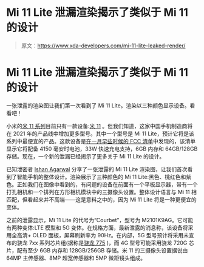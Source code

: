 # Mi 11 Lite 泄漏渲染揭示了类似于 Mi 11 的设计

> 原文：<https://www.xda-developers.com/mi-11-lite-leaked-render/>

# Mi 11 Lite 泄漏渲染揭示了类似于 Mi 11 的设计

一张泄露的渲染图让我们第一次看到了 Mi 11 Lite。渲染以三种颜色显示设备。看看吧！

小米的[米 11 系列](https://www.xda-developers.com/xiaomi-mi-11/)目前只有一款设备:[米 11](https://www.xda-developers.com/xiaomi-mi-11-review/) 。但我们知道，这家中国手机制造商将在 2021 年的产品线中增加更多型号。其中一个型号是 Mi 11 Lite，预计它将是该系列中最便宜的产品。这款设备是[在一月早些时候的 FCC 清单](https://www.xda-developers.com/xiaomi-prepares-add-mid-range-lite-model-mi-11-line/)中发现的，该清单显示它将配备 4150 毫安时电池，33W 快速充电支持，6GB 内存和 64GB/128GB 存储。现在，一个新的泄漏已经揭示了更多关于 Mi 11 Lite 的设计。

已知泄密者 [Ishan Agarwal](https://www.91mobiles.com/hub/mi-11-lite-design-colours-render-leak-exclusive/) 分享了一张泄露的 Mi 11 Lite 渲染图，让我们首次看到了智能手机的整体设计。渲染展示了三种颜色的 Mi 11 Lite:黑色、桃红色和紫色。正如我们在图像中看到的，有问题的设备在前面有一个平板显示器，带有一个打孔相机和一个排列在方形相机模块中的三摄像头设置。整体设计语言与 Mi 11 相匹配，但看起来并不高端——这是意料之中的，因为 Mi 11 Lite 将是一种更便宜的变体。

之前的泄露显示，Mi 11 Lite 的代号为“Courbet”，型号为 M2101K9AG。它可能有两种变体:LTE 模型和 5G 变体。在规格方面，最新泄露的消息称，该设备将采用全高清+ OLED 面板，屏幕刷新率为 90Hz。在内部，5G 型号预计将采用未宣布的骁龙 7xx 系列芯片组(据称是[骁龙 775](https://www.xda-developers.com/qualcomm-snapdragon-775-leak-mid-premium-soc/) )，而 4G 型号可能采用骁龙 720G 芯片，配有至少 6GB 内存和 128GB/256GB 存储。米 11 的三摄像头设置据说由 64MP 主传感器、8MP 超宽传感器和 5MP 微距镜头组成。
